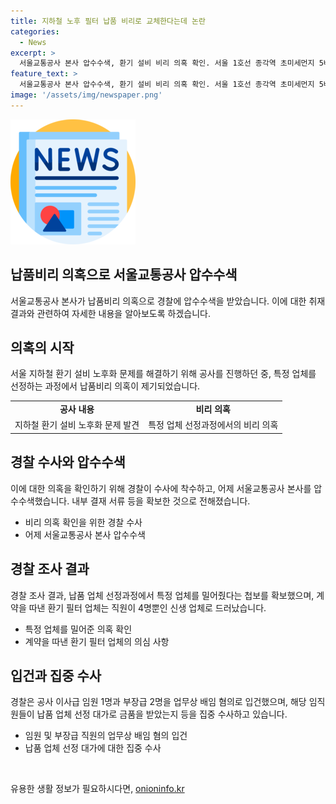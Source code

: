 ```yaml
---
title: 지하철 노후 필터 납품 비리로 교체한다는데 논란
categories:
  - News
excerpt: >
  서울교통공사 본사 압수수색, 환기 설비 비리 의혹 확인. 서울 1호선 종각역 초미세먼지 5배 초과, 78% 지하역사 노후 환기 설비. 경찰, 비리 의혹으로 수사 착수. 환기 필터 업체 선정과정에서 비리 의혹 확인, 경찰 4명 입건. 관계자 공사 임직원 비리 행위 인정.
feature_text: >
  서울교통공사 본사 압수수색, 환기 설비 비리 의혹 확인. 서울 1호선 종각역 초미세먼지 5배 초과, 78% 지하역사 노후 환기 설비. 경찰, 비리 의혹으로 수사 착수. 환기 필터 업체 선정과정에서 비리 의혹 확인, 경찰 4명 입건. 관계자 공사 임직원 비리 행위 인정.
image: '/assets/img/newspaper.png'
---
```


<p><img src="/assets/img/newspaper.png" alt="kimp 속보" /></p>

<h2>납품비리 의혹으로 서울교통공사 압수수색</h2>

<p data-ke-size="size16">서울교통공사 본사가 납품비리 의혹으로 경찰에 압수수색을 받았습니다. 이에 대한 취재 결과와 관련하여 자세한 내용을 알아보도록 하겠습니다.</p>

<h2>의혹의 시작</h2>

<p data-ke-size="size16">서울 지하철 환기 설비 노후화 문제를 해결하기 위해 공사를 진행하던 중, 특정 업체를 선정하는 과정에서 납품비리 의혹이 제기되었습니다.</p>

<table>
    <tr>
        <td style="text-align: center; height: 17px;"><b>공사 내용</b></td>
        <td style="text-align: center; height: 17px;"><b>비리 의혹</b></td>
    </tr>
    <tr>
        <td style="text-align: center; height: 17px;">지하철 환기 설비 노후화 문제 발견</td>
        <td style="text-align: center; height: 17px;">특정 업체 선정과정에서의 비리 의혹</td>
    </tr>
</table>

<h2>경찰 수사와 압수수색</h2>

<p data-ke-size="size16">이에 대한 의혹을 확인하기 위해 경찰이 수사에 착수하고, 어제 서울교통공사 본사를 압수수색했습니다. 내부 결재 서류 등을 확보한 것으로 전해졌습니다.</p>

<ul>
    <li>비리 의혹 확인을 위한 경찰 수사</li>
    <li>어제 서울교통공사 본사 압수수색</li>
</ul>

<h2>경찰 조사 결과</h2>

<p data-ke-size="size16">경찰 조사 결과, 납품 업체 선정과정에서 특정 업체를 밀어줬다는 첩보를 확보했으며, 계약을 따낸 환기 필터 업체는 직원이 4명뿐인 신생 업체로 드러났습니다.</p>

<ul>
    <li>특정 업체를 밀어준 의혹 확인</li>
    <li>계약을 따낸 환기 필터 업체의 의심 사항</li>
</ul>

<h2>입건과 집중 수사</h2>

<p data-ke-size="size16">경찰은 공사 이사급 임원 1명과 부장급 2명을 업무상 배임 혐의로 입건했으며, 해당 임직원들이 납품 업체 선정 대가로 금품을 받았는지 등을 집중 수사하고 있습니다.</p>

<ul>
    <li>임원 및 부장급 직원의 업무상 배임 혐의 입건</li>
    <li>납품 업체 선정 대가에 대한 집중 수사</li>
</ul>

<p data-ke-size="size16">&nbsp;</p>
유용한 생활 정보가 필요하시다면, <a href="https://onioninfo.kr" rel="dofollow">onioninfo.kr</a>


